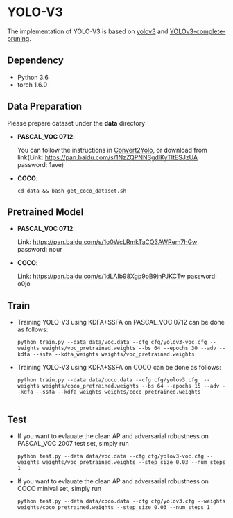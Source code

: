 # YOLO-V3

The implementation of YOLO-V3 is based on [yolov3](https://github.com/ultralytics/yolov3) and [YOLOv3-complete-pruning](https://github.com/coldlarry/YOLOv3-complete-pruning).

## Dependency

* Python 3.6 
* torch 1.6.0

## Data Preparation
Please prepare dataset under the **data** directory 

* **PASCAL_VOC 0712**: 

  You can follow the instructions in [Convert2Yolo](https://github.com/ssaru/convert2Yolo), or download from link(Link: https://pan.baidu.com/s/1NzZQPNNSgdlKyTltESJzUA  password: 1ave)

* **COCO**: 
  ```
  cd data && bash get_coco_dataset.sh
  ```
## Pretrained Model

* **PASCAL_VOC 0712**: 

  Link: https://pan.baidu.com/s/1o0WcLRmkTaCQ3AWRem7hGw  password: nour

* **COCO**: 

  Link: https://pan.baidu.com/s/1dLAIb98Xgp9oB9jnPJKCTw  password: o0jo

## Train

* Training YOLO-V3 using KDFA+SSFA on PASCAL_VOC 0712 can be done as follows:
  ```
  python train.py --data data/voc.data --cfg cfg/yolov3-voc.cfg --weights weights/voc_pretrained.weights --bs 64 --epochs 30 --adv --kdfa --ssfa --kdfa_weights weights/voc_pretrained.weights
  ```

* Training YOLO-V3 using KDFA+SSFA on COCO can be done as follows:
  ```
  python train.py --data data/coco.data --cfg cfg/yolov3.cfg  --weights weights/coco_pretrained.weights --bs 64 --epochs 15 --adv --kdfa --ssfa --kdfa_weights weights/coco_pretrained.weights


  ```

## Test

* If you want to evlauate the clean AP and adversarial robustness on PASCAL_VOC 2007 test set, simply run
  ```
  python test.py --data data/voc.data --cfg cfg/yolov3-voc.cfg --weights weights/voc_pretrained.weights --step_size 0.03 --num_steps 1 
  ```

* If you want to evlauate the clean AP and adversarial robustness on COCO minival set, simply run
  ```
  python test.py --data data/coco.data --cfg cfg/yolov3.cfg --weights weights/coco_pretrained.weights --step_size 0.03 --num_steps 1 
  ```


    

    


